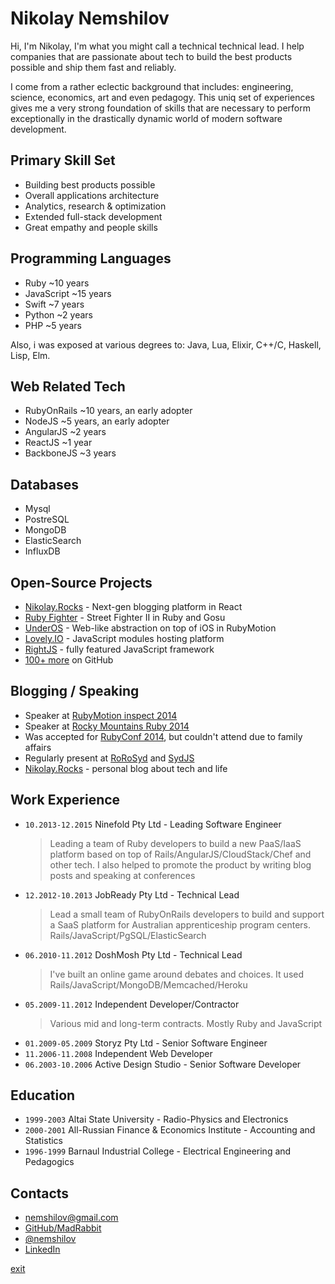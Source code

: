 # Nikolay Nemshilov

Hi, I'm Nikolay, I'm what you might call a technical technical lead.
I help companies that are passionate about tech to build the best
products possible and ship them fast and reliably.

I come from a rather eclectic background that includes: engineering,
science, economics, art and even pedagogy. This uniq set of experiences
gives me a very strong foundation of skills that are necessary to
perform exceptionally in the drastically dynamic world of modern
software development.

## Primary Skill Set

* Building best products possible
* Overall applications architecture
* Analytics, research & optimization
* Extended full-stack development
* Great empathy and people skills

## Programming Languages

* Ruby ~10 years
* JavaScript ~15 years
* Swift ~7 years
* Python ~2 years
* PHP ~5 years

Also, i was exposed at various degrees to: Java, Lua, Elixir,
C++/C, Haskell, Lisp, Elm.

## Web Related Tech

* RubyOnRails ~10 years, an early adopter
* NodeJS ~5 years, an early adopter
* AngularJS ~2 years
* ReactJS ~1 year
* BackboneJS ~3 years

## Databases

* Mysql
* PostreSQL
* MongoDB
* ElasticSearch
* InfluxDB


## Open-Source Projects

* [Nikolay.Rocks](https://github.com/MadRabbit/nikolay.rocks) - Next-gen blogging platform in React
* [Ruby Fighter](https://github.com/MadRabbit/ruby-fighter) - Street Fighter II in Ruby and Gosu
* [UnderOS](http://under-os.com) - Web-like abstraction on top of iOS in RubyMotion
* [Lovely.IO](http://lovely.io) - JavaScript modules hosting platform
* [RightJS](http://rightjs.org) - fully featured JavaScript framework
* [100+ more](https://github.com/MadRabbit?tab=repositories) on GitHub

## Blogging / Speaking

* Speaker at [RubyMotion inspect 2014](http://www.rubymotion.com/conference/)
* Speaker at [Rocky Mountains Ruby 2014](http://rockymtnruby.com)
* Was accepted for [RubyConf 2014](http://rubyconf.org), but couldn't attend due to family affairs
* Regularly present at [RoRoSyd](http://ruby.org.au/meetups/syd.html) and [SydJS](http://www.sydjs.com)
* [Nikolay.Rocks](http://nikolay.rocks) - personal blog about tech and life

## Work Experience

* `10.2013-12.2015` Ninefold Pty Ltd - Leading Software Engineer
  > Leading a team of Ruby developers to build a new PaaS/IaaS
  platform based on top of Rails/AngularJS/CloudStack/Chef and
  other tech. I also helped to promote the product by writing
  blog posts and speaking at conferences
* `12.2012-10.2013` JobReady Pty Ltd - Technical Lead
  > Lead a small team of RubyOnRails developers to build and
  support a SaaS platform for Australian apprenticeship
  program centers. Rails/JavaScript/PgSQL/ElasticSearch
* `06.2010-11.2012` DoshMosh Pty Ltd - Technical Lead
  > I've built an online game around debates and choices.
  It used Rails/JavaScript/MongoDB/Memcached/Heroku
* `05.2009-11.2012` Independent Developer/Contractor
  > Various mid and long-term contracts. Mostly Ruby and JavaScript
* `01.2009-05.2009` Storyz Pty Ltd - Senior Software Engineer
* `11.2006-11.2008` Independent Web Developer
* `06.2003-10.2006` Active Design Studio - Senior Software Developer

## Education

* `1999-2003` Altai State University - Radio-Physics and Electronics
* `2000-2001` All-Russian Finance & Economics Institute - Accounting and Statistics
* `1996-1999` Barnaul Industrial College - Electrical Engineering and Pedagogics

## Contacts

* <a href="mailto:&#110;&#101;&#109;&#115;&#104;&#105;&#108;&#111;&#118;&#064;&#103;&#109;&#097;&#105;&#108;&#046;&#099;&#111;&#109;">&#110;&#101;&#109;&#115;&#104;&#105;&#108;&#111;&#118;&#064;&#103;&#109;&#097;&#105;&#108;&#046;&#099;&#111;&#109;</a>
* <a href="https://github.com/MadRabbit">GitHub/MadRabbit</a>
* <a href="https://twitter.com/nemshilov">@nemshilov</a>
* <a href="https://au.linkedin.com/pub/nikolay-nemshilov/14/78b/78">LinkedIn</a>

<div class="controls-space">
  <a href="#" class="exit-button">exit</a>
</div>

<script type="text/javascript">
(function() {
  var timer, i = 0;
  document.body.scrollTop = 0;

  if (document.body.classList.contains("resume")) {
    var headers = [].slice.call(document.querySelectorAll("main article h2")),
        lists   = [].slice.call(document.querySelectorAll("main article h2 ~ ul"));

    timer = setInterval(next_block, 11000); next_block();
  }

  lists[lists.length-1].className += " slide-in-contacts";

  function next_block() {
    for (var j=0; j < headers.length; j++) {
      headers[j].classList[headers[j] == headers[i] ? 'add' : 'remove']('active');
      lists[j].classList[lists[j] == lists[i] ? 'add' : 'remove']('active');
    }

    if (++i > headers.length - 2) { // don't show contacts
      clearInterval(timer);
    }
  }

  var exit = document.querySelector(".exit-button");
  exit.addEventListener("click", function(event) {
    event.preventDefault();
    document.body.classList.remove("resume");
    clearInterval(timer);
  });
})();

</script>
